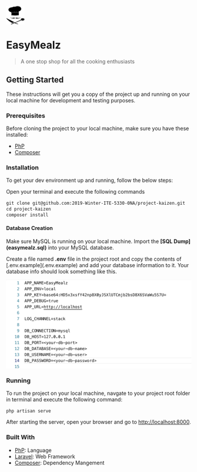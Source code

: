 <img src="public/img/logo.png" height="50" width="50" align="center" />

# EasyMealz
> A one stop shop for all the cooking enthusiasts

## Getting Started

These instructions will get you a copy of the project up and running on your local machine for development and testing purposes.

### Prerequisites

Before cloning the project to your local machine, make sure you have these installed:

- <a href="https://www.php.net/manual/en/install.php">PhP</a>
- <a href="https://getcomposer.org/doc/00-intro.md">Composer</a>

### Installation

To get your dev environment up and running, follow the below steps:

Open your terminal and execute the following commands

```
git clone git@github.com:2019-Winter-ITE-5330-0NA/project-kaizen.git
cd project-kaizen
composer install
```

#### Database Creation

<p>Make sure MySQL is running on your local machine. Import the <strong>[SQL Dump](easymealz.sql)</strong> into your MySQL database.</p>
<p>Create a file named <strong>.env</strong> file in the project root and copy the contents of [.env.example](.env.example) and add your database information to it. Your database info should look something like this.</p>

<img src="env-example.png" align="center"/>

### Running

To run the project on your local machine, navgate to your project root folder in terminal and execute the following command:

```
php artisan serve
```

After starting the server, open your browser and go to <http://localhost:8000>.

### Built With

- <a href="PhP">PhP</a>: Language
- <a href="https://laravel.com/">Laravel</a>: Web Framework
- <a href="https://getcomposer.org/">Composer</a>: Dependency Mangement